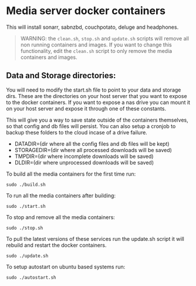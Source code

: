 # Media server docker containers
This will install sonarr, sabnzbd, couchpotato, deluge and headphones.

>WARNING: the `clean.sh`, `stop.sh` and `update.sh` scripts will remove all non running containers and images. If you want to change this functionality, edit the `clean.sh` script to only remove the media containers and images.

## Data and Storage directories:
You will need to modify the start.sh file to point to your data and storage dirs.
These are the directories on your host server that you want to expose to the docker containers.
If you want to expose a nas drive you can mount it on your host server and expose it through one of these constants.

This will give you a way to save state outside of the containers themselves, so that config and db files will persist. You can also setup a cronjob to backup these folders to the cloud incase of a drive failure.

* DATADIR=(dir where all the config files and db files will be kept)
* STORAGEDIR=(dir where all processed downloads will be saved)
* TMPDIR=(dir where incomplete downloads will be saved)
* DLDIR=(dir where unprocessed downloads will be saved)

To build all the media containers for the first time run:

`sudo ./build.sh`

To run all the media containers after building:

`sudo ./start.sh`

To stop and remove all the media containers:

`sudo ./stop.sh`

To pull the latest versions of these services run the update.sh script it will rebuild and restart the docker containers.

`sudo ./update.sh`

To setup autostart on ubuntu based systems run:

`sudo ./autostart.sh`
